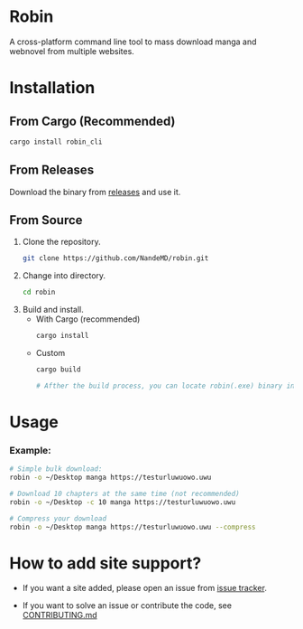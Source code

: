 # Robin

A cross-platform command line tool to mass download manga and webnovel from multiple websites.

# Installation

## From Cargo (Recommended)
```bash
cargo install robin_cli
```

## From Releases
Download the binary from [releases](https://github.com/NandeMD/robin) and use it.

## From Source
1. Clone the repository.
    ```bash
    git clone https://github.com/NandeMD/robin.git
    ``` 
2. Change into directory.
    ```bash
    cd robin
    ```
3. Build and install.
    - With Cargo (recommended)
        ```bash
        cargo install
        ```
    - Custom
        ```bash
        cargo build

        # Afther the build process, you can locate robin(.exe) binary in the target/release folder.
        ```

# Usage
### Example:
```bash
# Simple bulk download:
robin -o ~/Desktop manga https://testurluwuowo.uwu

# Download 10 chapters at the same time (not recommended)
robin -o ~/Desktop -c 10 manga https://testurluwuowo.uwu

# Compress your download
robin -o ~/Desktop manga https://testurluwuowo.uwu --compress
```

# How to add site support?
- If you want a site added, please open an issue from [issue tracker](https://github.com/NandeMD/robin/issues).

- If you want to solve an issue or contribute the code, see [CONTRIBUTING.md](https://github.com/NandeMD/robin/blob/main/CONTRIBUTING.md)